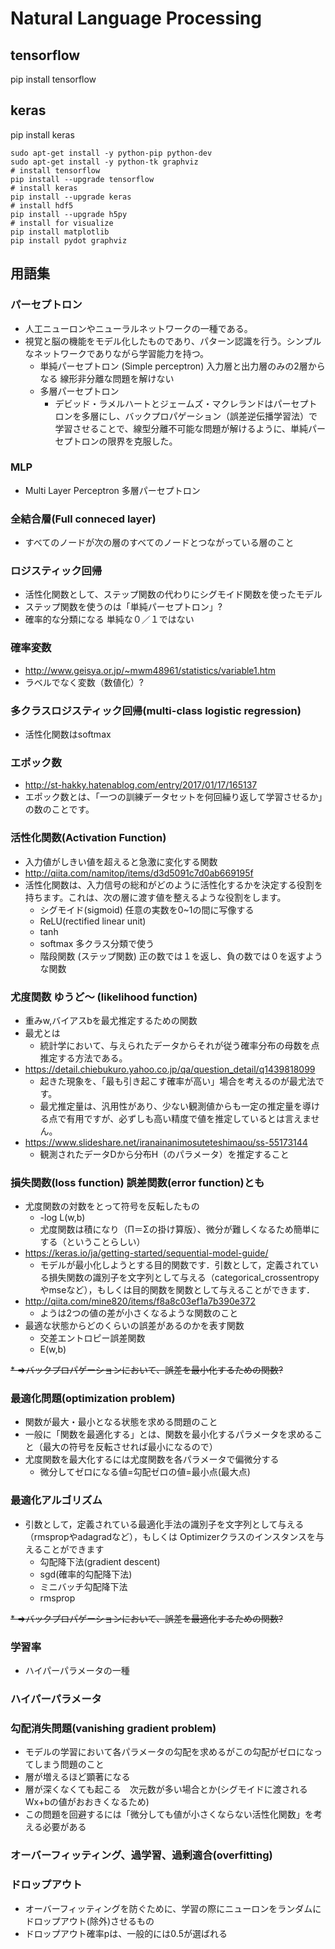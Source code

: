 Natural Language Processing
===============




## tensorflow

pip install tensorflow


## keras

pip install keras

```
sudo apt-get install -y python-pip python-dev
sudo apt-get install -y python-tk graphviz
# install tensorflow
pip install --upgrade tensorflow
# install keras
pip install --upgrade keras
# install hdf5
pip install --upgrade h5py
# install for visualize
pip install matplotlib
pip install pydot graphviz
```

## 用語集

### パーセプトロン

* 人工ニューロンやニューラルネットワークの一種である。
* 視覚と脳の機能をモデル化したものであり、パターン認識を行う。シンプルなネットワークでありながら学習能力を持つ。
  - 単純パーセプトロン (Simple perceptron)
    入力層と出力層のみの2層からなる  線形非分離な問題を解けない
  - 多層パーセプトロン
    * デビッド・ラメルハートとジェームズ・マクレランドはパーセプトロンを多層にし、バックプロパゲーション（誤差逆伝播学習法）で学習させることで、線型分離不可能な問題が解けるように、単純パーセプトロンの限界を克服した。


### MLP
* Multi Layer Perceptron 多層パーセプトロン

### 全結合層(Full conneced layer)
* すべてのノードが次の層のすべてのノードとつながっている層のこと

### ロジスティック回帰
* 活性化関数として、ステップ関数の代わりにシグモイド関数を使ったモデル
* ステップ関数を使うのは「単純パーセプトロン」?
* 確率的な分類になる 単純な０／１ではない

### 確率変数
* http://www.geisya.or.jp/~mwm48961/statistics/variable1.htm
* ラベルでなく変数（数値化）?

### 多クラスロジスティック回帰(multi-class logistic regression)
* 活性化関数はsoftmax

### エポック数
* http://st-hakky.hatenablog.com/entry/2017/01/17/165137
* エポック数とは、「一つの訓練データセットを何回繰り返して学習させるか」の数のことです。

### 活性化関数(Activation Function)
* 入力値がしきい値を超えると急激に変化する関数
* http://qiita.com/namitop/items/d3d5091c7d0ab669195f
* 活性化関数は、入力信号の総和がどのように活性化するかを決定する役割を持ちます。これは、次の層に渡す値を整えるような役割をします。
  - シグモイド(sigmoid) 任意の実数を0~1の間に写像する
  - ReLU(rectified linear unit)
  - tanh
  - softmax 多クラス分類で使う
  - 階段関数 (ステップ関数)
     正の数では１を返し、負の数では０を返すような関数

### 尤度関数 ゆうど〜 (likelihood function)

* 重みw,バイアスbを最尤推定するための関数
* 最尤とは
  - 統計学において、与えられたデータからそれが従う確率分布の母数を点推定する方法である。
* https://detail.chiebukuro.yahoo.co.jp/qa/question_detail/q1439818099
  - 起きた現象を、「最も引き起こす確率が高い」場合を考えるのが最尤法です。
  - 最尤推定量は、汎用性があり、少ない観測値からも一定の推定量を導ける点で有用ですが、必ずしも高い精度で値を推定しているとは言えません。
* https://www.slideshare.net/iranainanimosuteteshimaou/ss-55173144
  - 観測されたデータDから分布H（のパラメータ）を推定すること

### 損失関数(loss function) 誤差関数(error function)とも

* 尤度関数の対数をとって符号を反転したもの
  - -log L(w,b)
  - 尤度関数は積になり（Π＝Σの掛け算版）、微分が難しくなるため簡単にする（ということらしい）
* https://keras.io/ja/getting-started/sequential-model-guide/
  - モデルが最小化しようとする目的関数です．引数として，定義されている損失関数の識別子を文字列として与える（categorical_crossentropyやmseなど），もしくは目的関数を関数として与えることができます．
* http://qiita.com/mine820/items/f8a8c03ef1a7b390e372
  - ようは2つの値の差が小さくなるような関数のこと
* 最適な状態からどのくらいの誤差があるのかを表す関数
  - 交差エントロピー誤差関数
  - E(w,b)

~~* =>バックプロパゲーションにおいて、誤差を最小化するための関数?~~

### 最適化問題(optimization problem)

* 関数が最大・最小となる状態を求める問題のこと
* 一般に「関数を最適化する」とは、関数を最小化するパラメータを求めること（最大の符号を反転させれば最小になるので）
* 尤度関数を最大化するには尤度関数を各パラメータで偏微分する
  - 微分してゼロになる値=勾配ゼロの値=最小点(最大点)

### 最適化アルゴリズム

* 引数として，定義されている最適化手法の識別子を文字列として与える（rmspropやadagradなど），もしくは Optimizerクラスのインスタンスを与えることができます
  * 勾配降下法(gradient descent)
  * sgd(確率的勾配降下法)
  * ミニバッチ勾配降下法
  * rmsprop

~~* =>バックプロパゲーションにおいて、誤差を最適化するための関数?~~

### 学習率

* ハイパーパラメータの一種

### ハイパーパラメータ


### 勾配消失問題(vanishing gradient problem)

* モデルの学習において各パラメータの勾配を求めるがこの勾配がゼロになってしまう問題のこと
* 層が増えるほど顕著になる
* 層が深くなくても起こる　次元数が多い場合とか(シグモイドに渡されるWx+bの値がおおきくなるため)
* この問題を回避するには「微分しても値が小さくならない活性化関数」を考える必要がある

### オーバーフィッティング、過学習、過剰適合(overfitting)

### ドロップアウト

* オーバーフィッティングを防ぐために、学習の際にニューロンをランダムにドロップアウト(除外)させるもの
* ドロップアウト確率pは、一般的には0.5が選ばれる

